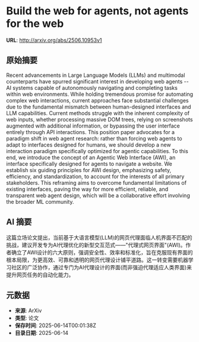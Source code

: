 # Build the web for agents, not agents for the web

**URL**: http://arxiv.org/abs/2506.10953v1

## 原始摘要

Recent advancements in Large Language Models (LLMs) and multimodal
counterparts have spurred significant interest in developing web agents -- AI
systems capable of autonomously navigating and completing tasks within web
environments. While holding tremendous promise for automating complex web
interactions, current approaches face substantial challenges due to the
fundamental mismatch between human-designed interfaces and LLM capabilities.
Current methods struggle with the inherent complexity of web inputs, whether
processing massive DOM trees, relying on screenshots augmented with additional
information, or bypassing the user interface entirely through API interactions.
This position paper advocates for a paradigm shift in web agent research:
rather than forcing web agents to adapt to interfaces designed for humans, we
should develop a new interaction paradigm specifically optimized for agentic
capabilities. To this end, we introduce the concept of an Agentic Web Interface
(AWI), an interface specifically designed for agents to navigate a website. We
establish six guiding principles for AWI design, emphasizing safety,
efficiency, and standardization, to account for the interests of all primary
stakeholders. This reframing aims to overcome fundamental limitations of
existing interfaces, paving the way for more efficient, reliable, and
transparent web agent design, which will be a collaborative effort involving
the broader ML community.


## AI 摘要

这篇立场论文提出，当前基于大语言模型(LLM)的网页代理面临人机界面不匹配的挑战，建议开发专为AI代理优化的新型交互范式——"代理式网页界面"(AWI)。作者确立了AWI设计的六大原则，强调安全性、效率和标准化，旨在克服现有界面的根本局限，为更高效、可靠和透明的网页代理设计铺平道路。这一转变需要机器学习社区的广泛协作，通过专门为AI代理设计的界面(而非强迫代理适应人类界面)来提升网页任务的自动化能力。

## 元数据

- **来源**: ArXiv
- **类型**: 论文
- **保存时间**: 2025-06-14T00:01:38Z
- **目录日期**: 2025-06-14
